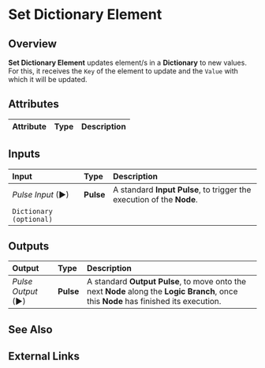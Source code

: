 # Set Dictionary Element

## Overview

**Set Dictionary Element** updates element/s in a **Dictionary** to new values. For this, it receives the `Key` of the element to update and the `Value` with which it will be updated.

## Attributes

| Attribute | Type | Description |
| :--- | :--- | :--- |


## Inputs

| Input | Type | Description |
| :--- | :--- | :--- |
| _Pulse Input_ \(►\) | **Pulse** | A standard **Input Pulse**, to trigger the execution of the **Node**. |
| `Dictionary (optional)` |  |  |

## Outputs

| Output | Type | Description |
| :--- | :--- | :--- |
| _Pulse Output_ \(►\) | **Pulse** | A standard **Output Pulse**, to move onto the next **Node** along the **Logic Branch**, once this **Node** has finished its execution. |

## See Also

## External Links

